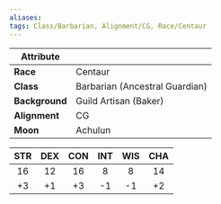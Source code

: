 ```yaml
---
aliases:
tags: Class/Barbarian, Alignment/CG, Race/Centaur
---
```


| Attribute  |                                |
| ---------- | ------------------------------ |
| **Race**       | Centaur                        |
| **Class**      | Barbarian (Ancestral Guardian) |
| **Background** | Guild Artisan (Baker)          |
| **Alignment**  | CG                             |
| **Moon**       | Achulun                        |

| STR | DEX | CON | INT | WIS | CHA |
|:---:|:---:|:---:|:---:|:---:|:---:|
| 16  | 12  | 16  |  8  |  8  | 14  |
| +3  | +1  | +3  | -1  | -1  | +2  |
